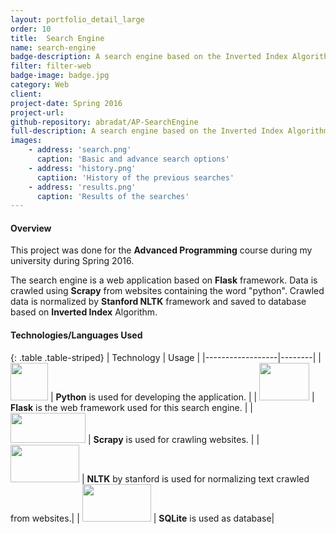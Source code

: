 ```yaml
---
layout: portfolio_detail_large
order: 10
title:  Search Engine
name: search-engine
badge-description: A search engine based on the Inverted Index Algorithm and Flask framework.
filter: filter-web
badge-image: badge.jpg
category: Web
client:
project-date: Spring 2016
project-url:
github-repository: abradat/AP-SearchEngine
full-description: A search engine based on the Inverted Index Algorithm and Flask framework.
images:
    - address: 'search.png'
      caption: 'Basic and advance search options'
    - address: 'history.png'
      captiion: 'History of the previous searches'
    - address: 'results.png'
      caption: 'Results of the searches'
---
```

#### Overview
This project was done for the **Advanced Programming** course during my university during Spring 2016. 

The search engine is a web application based on **Flask** framework. Data is crawled using **Scrapy** from websites containing the word "python". Crawled data is normalized by **Stanford NLTK** framework and saved to database based on **Inverted Index** Algorithm. 
#### Technologies/Languages Used

{: .table .table-striped}
| Technology | Usage |
|------------------|--------|
| <img src="{{'assets/img/portfolio/technologies/python.png' | relative_url}}" width="60" height="60"> | **Python** is used for developing the application. |
| <img src="{{'assets/img/portfolio/technologies/flask.png' | relative_url}}" width="80" height="60"> | **Flask** is the web framework used for this search engine. |
| <img src="{{'assets/img/portfolio/technologies/scrapy.png' | relative_url}}" width="120" height="48"> | **Scrapy** is used for crawling websites. |
| <img src="{{'assets/img/portfolio/technologies/core-nlp.png' | relative_url}}" width="110" height="60"> | **NLTK** by stanford is used for normalizing text crawled from websites.|
| <img src="{{'assets/img/portfolio/technologies/sqlite.png' | relative_url}}" width="110" height="60"> | **SQLite** is used as database|